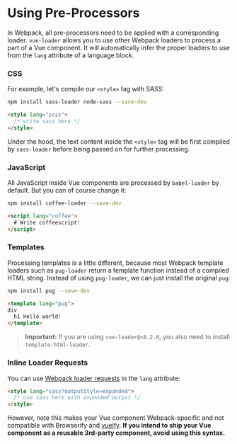 # Using Pre-Processors

In Webpack, all pre-processors need to be applied with a corresponding loader. `vue-loader` allows you to use other Webpack loaders to process a part of a Vue component. It will automatically infer the proper loaders to use from the `lang` attribute of a language block.

### CSS

For example, let's compile our `<style>` tag with SASS:

``` bash
npm install sass-loader node-sass --save-dev
```

``` html
<style lang="scss">
  /* write sass here */
</style>
```

Under the hood, the text content inside the `<style>` tag will be first compiled by `sass-loader` before being passed on for further processing.

### JavaScript

All JavaScript inside Vue components are processed by `babel-loader` by default. But you can of course change it:

``` bash
npm install coffee-loader --save-dev
```

``` html
<script lang="coffee">
  # Write coffeescript!
</script>
```

### Templates

Processing templates is a little different, because most Webpack template loaders such as `pug-loader` return a template function instead of a compiled HTML string. Instead of using `pug-loader`, we can just install the original `pug`:

``` bash
npm install pug --save-dev
```

``` html
<template lang="pug">
div
  h1 Hello world!
</template>
```

> **Important:** If you are using `vue-loader@<8.2.0`, you also need to install `template-html-loader`.

### Inline Loader Requests

You can use [Webpack loader requests](https://webpack.github.io/docs/loaders.html#introduction) in the `lang` attribute:

``` html
<style lang="sass?outputStyle=expanded">
  /* use sass here with expanded output */
</style>
```

However, note this makes your Vue component Webpack-specific and not compatible with Browserify and [vueify](https://github.com/vuejs/vueify). **If you intend to ship your Vue component as a reusable 3rd-party component, avoid using this syntax.**
